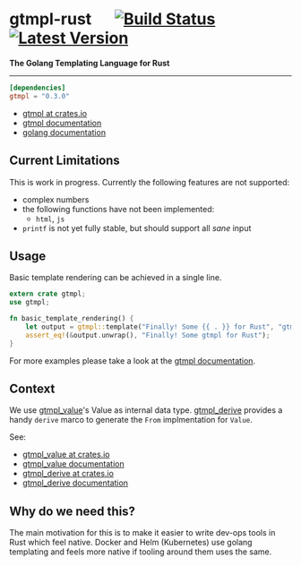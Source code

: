 # gtmpl-rust &emsp; [![Build Status]][travis] [![Latest Version]][crates.io]
[Build Status]: https://travis-ci.org/fiji-flo/gtmpl-rust.svg?branch=master
[travis]: https://travis-ci.org/fiji-flo/gtmpl-rust
[Latest Version]: https://img.shields.io/crates/v/gtmpl.svg
[crates.io]: https://crates.io/crates/gtmpl


**The Golang Templating Language for Rust**

---

```toml
[dependencies]
gtmpl = "0.3.0"
```

* [gtmpl at crates.io](https://crates.io/crate/gtmpl)
* [gtmpl documentation](https://docs.rs/crate/gtmpl)
* [golang documentation](https://golang.org/pkg/text/template/)

## Current Limitations

This is work in progress. Currently the following features are not supported:

* complex numbers
* the following functions have not been implemented:
  * `html`, `js`
* `printf` is not yet fully stable, but should support all *sane* input

## Usage

Basic template rendering can be achieved in a single line.

```rust
extern crate gtmpl;
use gtmpl;

fn basic_template_rendering() {
    let output = gtmpl::template("Finally! Some {{ . }} for Rust", "gtmpl");
    assert_eq!(&output.unwrap(), "Finally! Some gtmpl for Rust");
}
```

For more examples please take a look at the
[gtmpl documentation](https://docs.rs/crate/gtmpl).

## Context

We use [gtmpl_value](https://github.com/fiji-flo/gtmpl_value)'s Value as internal
data type. [gtmpl_derive](https://github.com/fiji-flo/gtmpl_derive) provides a
handy `derive` marco to generate the `From` implmentation for `Value`.

See:

* [gtmpl_value at crates.io](https://crates.io/crate/gtmpl_value)
* [gtmpl_value documentation](https://docs.rs/crate/gtmpl_value)
* [gtmpl_derive at crates.io](https://crates.io/crate/gtmpl_derive)
* [gtmpl_derive documentation](https://docs.rs/crate/gtmpl_derive)

## Why do we need this?

The main motivation for this is to make it easier to write dev-ops tools in Rust
which feel native. Docker and Helm (Kubernetes) use golang templating and feels
more native if tooling around them uses the same.
